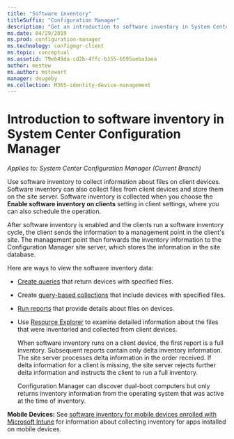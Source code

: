 ```yaml
---
title: "Software inventory"
titleSuffix: "Configuration Manager"
description: "Get an introduction to software inventory in System Center Configuration Manager."
ms.date: 04/29/2019
ms.prod: configuration-manager
ms.technology: configmgr-client
ms.topic: conceptual
ms.assetid: 79eb49da-cd2b-4ffc-b355-b595aeba3aea
author: mestew
ms.author: mstewart
manager: dougeby
ms.collection: M365-identity-device-management
---
```

# Introduction to software inventory in System Center Configuration Manager

*Applies to: System Center Configuration Manager (Current Branch)*

Use software inventory to collect information about files on client devices. Software inventory can also collect files from client devices and store them on the site server. Software inventory is collected when you choose the **Enable software inventory on clients** setting in client settings, where you can also schedule the operation.  

After software inventory is enabled and the clients run a software inventory cycle, the client sends the information to a management point in the client's site. The management point then forwards the inventory information to the Configuration Manager site server, which stores the information in the site database.   

 Here are ways to view the software inventory data:  

- [Create queries](../../../../core/servers/manage/create-queries.md) that return devices with specified files.   

- Create [query-based collections](../../../../core/clients/manage/collections/introduction-to-collections.md) that include devices with specified files.   

- [Run reports](../../../../core/servers/manage/reporting.md) that provide details about files on devices.

- Use [Resource Explorer](../../../../core/clients/manage/inventory/use-resource-explorer-to-view-software-inventory.md) to examine detailed information about the files that were inventoried and collected from client devices.   

  When software inventory runs on a client device, the first report is a full inventory. Subsequent  reports contain only delta inventory information. The site server processes delta information in the order received. If delta information for a client is missing, the site server rejects further delta information and instructs the client to run a full inventory.  

  Configuration Manager can discover dual-boot computers but only returns inventory information from the operating system that was active at the time of inventory.  

**Mobile Devices:** See [software inventory for mobile devices enrolled with Microsoft Intune](../../../../mdm/deploy-use/software-inventory-mobile-devices.md)  for information about collecting inventory for apps installed on mobile devices.

